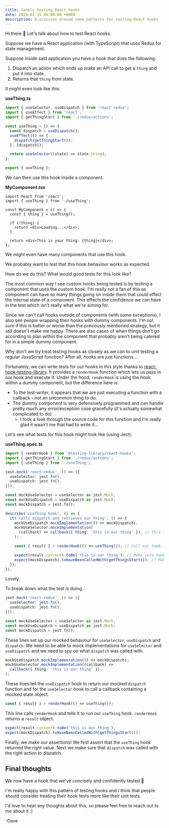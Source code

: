 ```yaml
---
title: Sanely testing React hooks
date: 2020-01-15 00:00:00 +0000
description: Discussion around sane patterns for testing React hooks
---
```


Hi there 👋 Let's talk about how to test React hooks.

Suppose we have a React application (with TypeScript) that uses Redux for state management.

Suppose inside said application you have a hook that does the following:

1. Dispatch an action which ends up make an API call to get a `thing` and put it into state.
2. Returns that `thing` from state.

It might even look like this:

**useThing.ts**

```typescript
import { useSelector, useDispatch } from 'react-redux';
import { useEffect } from 'react';
import { getThingStart } from './redux/actions';

const useThing = () => {
  const dispatch = useDispatch();
  useEffect(() => {
    dispatch(getThingStart());
  }, [dispatch]);

  return useSelector((state) => state.thing);
};

export { useThing };
```

We can then use this hook inside a component:

**MyComponent.tsx**

```tsx
import React from 'react';
import { useThing } from './useThing';

const MyComponent = () => {
  const { thing } = useThing();

  if (!thing) {
    return <div>Loading...</div>;
  }

  return <div>This is your thing: {thing}</div>;
};
```

We might even have many components that use this hook.

We probably want to test that this hook behaviour works as expected.

How do we do this? What would good tests for this look like?

The most common way I see custom hooks being tested is by testing a component that uses the custom hook. I'm really not a fan of this as component can have so many things going on inside them that could effect the internal state of a component. This effects the confidence we can have in the test which isn't really what we're aiming for.

Since we can't call hooks outside of components (with some exceptions), I also see people wrapping their hooks with dummy components. I'm not sure if this is better or worse than the previously mentioned strategy, but it still doesn't make me happy. There are also cases of when things don't go according to plan within the component that probably aren't being catered for in a simple dummy component.

Why don't we try treat testing hooks as closely as we can to unit testing a regular JavaScript function? After all, hooks are just functions...

Fortunately, we can write tests for our hooks in this style thanks to [react-hook-testing-library](https://github.com/testing-library/react-hooks-testing-library). It provides a `renderHook` function which lets us pass in our hook and execute it. Under the hood, `renderHook` is using the hook within a dummy component, but the difference here is:

- To the test-writer, it appears that we are just executing a function with a callback - not an uncommon thing to do.
- The dummy component is very defensively programmed and can handle pretty much any error/exception case gracefully (it's actually somewhat complicated to do)
  - I took a look through the source code for this function and I'm really glad it wasn't me that had to write it...

Let's see what tests for this hook might look like (using Jest):

**useThing.spec.ts**

```typescript
import { renderHook } from '@testing-library/react-hooks';
import { getThingStart } from './redux/actions';
import { useThing } from './useThing';

jest.mock('react-redux', () => ({
  useSelector: jest.fn(),
  useDispatch: jest.fn(),
}));

const mockUseSelector = useSelector as jest.Mock;
const mockUseDispatch = useDispatch as jest.Mock;
const mockDispatch = jest.fn();

describe('useThing hook', () => {
  it('calls dispatch and retrieves our thing', () => {
    mockUseDispatch.mockImplementation(() => mockDispatch);
    mockUseSelector.mockImplementation(
      (callback) => callback({ thing: 'this is our thing' }), // This is our mocked state.
    );

    const { result } = renderHook(() => useThing()); // Call our hook.

    expect(result.current).toBe('this is our thing'); // Make sure hook returns our slice of state.
    expect(mockDispatch).toHaveBeenCalledWith(getThingsStart()); // Make sure the right action was dispatched.
  });
});
```

Lovely.

To break down what the test is doing...

```typescript
jest.mock('react-redux', () => ({
  useSelector: jest.fn(),
  useDispatch: jest.fn(),
}));

const mockUseSelector = useSelector as jest.Mock;
const mockUseDispatch = useDispatch as jest.Mock;
const mockDispatch = jest.fn();
```

These lines set up our mocked behaviour for `useSelector`, `useDispatch` and `dispatch`. We need to be able to mock implementations for `useSelector` and `useDispatch` and we need to spy on what `dispatch` was called with.

```typescript
mockUseDispatch.mockImplementation(() => mockDispatch);
mockUseSelector.mockImplementation((callback) =>
  callback({ thing: 'this is our thing' }),
);
```

These lines tell the `useDispatch` hook to return our mocked `dispatch` function and for the `useSelector` hook to call a callback containing a mocked state object.

```typescript
const { result } = renderHook(() => useThing());
```

This line calls `renderHook` and tells it to run our `useThing` hook. `renderHook` returns a `result` object.

```typescript
expect(result.current).toBe('this is our thing');
expect(mockDispatch).toHaveBeenCalledWith(getThingsStart());
```

Finally, we make our assertions! We first assert that the `useThing` hook returned the right value. Next we make sure that `dispatch` was called with the right action to dispatch.

## Final thoughts

We now have a hook that we've concisely and confidently tested 🎉

I'm really happy with this pattern of testing hooks and I think that people should consider treating their hook tests more like their unit tests.

I'd love to hear any thoughts about this, so please feel free to reach out to me about it :)

-Dave

